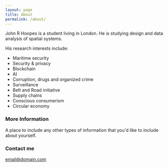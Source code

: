 ```yaml
---
layout: page
title: About
permalink: /about/
---
```


John R Hoopes is a student living in London. He is studying design and data analysis of spatial systems.

His research interests include:
- Maritime security
- Security & privacy
- Blockchain
- AI
- Corruption, drugs and organized crime
- Surveillance
- Belt and Road initiative
- Supply chains
- Conscious consumerism
- Circular economy

### More Information

A place to include any other types of information that you'd like to include about yourself.

### Contact me

[email@domain.com](mailto:email@domain.com)
